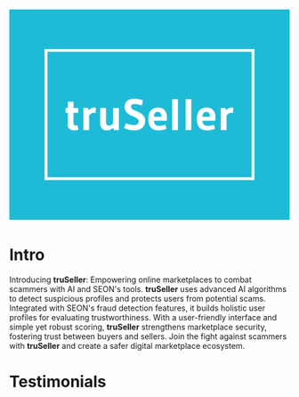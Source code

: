![](truSeller-high-resolution-color-logo.png)
=======================

# Intro
Introducing **truSeller**: Empowering online marketplaces to combat scammers with AI and SEON's tools. **truSeller** uses advanced AI algorithms to detect suspicious profiles and protects users from potential scams. Integrated with SEON's fraud detection features, it builds holistic user profiles for evaluating trustworthiness. With a user-friendly interface and simple yet robust scoring, **truSeller** strengthens marketplace security, fostering trust between buyers and sellers. Join the fight against scammers with **truSeller** and create a safer digital marketplace ecosystem.

# Testimonials

